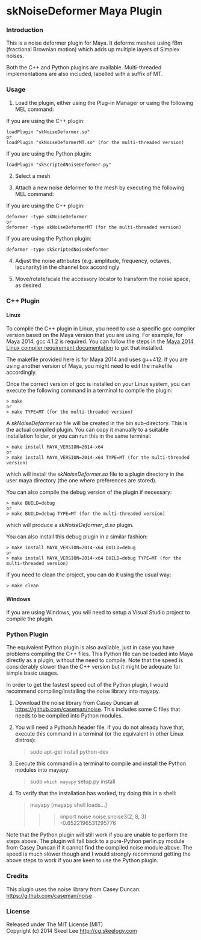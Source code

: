 skNoiseDeformer Maya Plugin
===========================

### Introduction

This is a noise deformer plugin for Maya. It deforms meshes using fBm (fractional Brownian motion) which adds up multiple layers of Simplex noises.

Both the C++ and Python plugins are available. Multi-threaded implementations are also included, labelled with a suffix of MT.

### Usage

1) Load the plugin, either using the Plug-in Manager or using the following MEL command:

If you are using the C++ plugin:

    loadPlugin "skNoiseDeformer.so"
	or
    loadPlugin "skNoiseDeformerMT.so" (for the multi-threaded version)

If you are using the Python plugin:

    loadPlugin "skScriptedNoiseDeformer.py"

2) Select a mesh

3) Attach a new noise deformer to the mesh by executing the following MEL command:

If you are using the C++ plugin:

    deformer -type skNoiseDeformer
    or
    deformer -type skNoiseDeformerMT (for the multi-threaded version)

If you are using the Python plugin:

    deformer -type skScriptedNoiseDeformer

4) Adjust the noise attributes (e.g. amplitude, frequency, octaves, lacunarity) in the channel box accordingly

5) Move/rotate/scale the accessory locator to transform the noise space, as desired

### C++ Plugin

#### Linux

To compile the C++ plugin in Linux, you need to use a specific gcc compiler version based on the Maya version that you are using. For example, for Maya 2014, gcc 4.1.2 is required. You can follow the steps in the [Maya 2014 Linux compiler requirement documentation](http://docs.autodesk.com/MAYAUL/2014/ENU/Maya-API-Documentation/index.html?url=files/Shapes.htm,topicNumber=d30e14674) to get that installed.

The makefile provided here is for Maya 2014 and uses g++412. If you are using another version of Maya, you might need to edit the makefile accordingly.

Once the correct version of gcc is installed on your Linux system, you can execute the following command in a terminal to compile the plugin:

    > make
    or
    > make TYPE=MT (for the multi-threaded version)

A *skNoiseDeformer.so* file will be created in the bin sub-directory. This is the actual compiled plugin. You can copy it manually to a suitable installation folder, or you can run this in the same terminal:

    > make install MAYA_VERSION=2014-x64
    or
    > make install MAYA_VERSION=2014-x64 TYPE=MT (for the multi-threaded version)

which will install the *skNoiseDeformer.so* file to a plugin directory in the user maya directory (the one where preferences are stored).

You can also compile the debug version of the plugin if necessary:

    > make BUILD=debug
    or
    > make BUILD=debug TYPE=MT (for the multi-threaded version)

which will produce a *skNoiseDeformer_d.so* plugin.

You can also install this debug plugin in a similar fashion:

    > make install MAYA_VERSION=2014-x64 BUILD=debug
    or
    > make install MAYA_VERSION=2014-x64 BUILD=debug TYPE=MT (for the multi-threaded version)

If you need to clean the project, you can do it using the usual way:

    > make clean

#### Windows

If you are using Windows, you will need to setup a Visual Studio project to compile the plugin.

### Python Plugin

The equivalent Python plugin is also available, just in case you have problems compiling the C++ files. This Python file can be loaded into Maya directly as a plugin, without the need to compile. Note that the speed is considerably slower than the C++ version but it might be adequate for simple basic usages.

In order to get the fastest speed out of the Python plugin, I would recommend compiling/installing the noise library into mayapy.

1) Download the noise library from Casey Duncan at <https://github.com/caseman/noise>. This includes some C files that needs to be compiled into Python modules.

2) You will need a Python.h header file. If you do not already have that, execute this command in a terminal (or the equivalent in other Linux distros):

    > sudo apt-get install python-dev

3) Execute this command in a terminal to compile and install the Python modules into mayapy:

    > sudo `which mayapy` setup.py install

4) To verify that the installation has worked, try doing this in a shell:

    > mayapy
    [mayapy shell loads...]
    >>> import noise
    >>> noise.snoise3(2, 8, 3)
    -0.6522196531295776

Note that the Python plugin will still work if you are unable to perform the steps above. The plugin will fall back to a pure-Python perlin.py module from Casey Duncan if it cannot find the compiled noise module above. The speed is much slower though and I would strongly recommend getting the above steps to work if you are keen to use the Python plugin.

### Credits

This plugin uses the noise library from Casey Duncan: <https://github.com/caseman/noise>

### License

Released under The MIT License (MIT)<br/>
Copyright (c) 2014 Skeel Lee <http://cg.skeelogy.com>